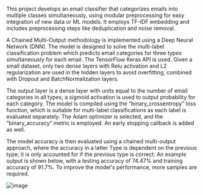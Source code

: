 This project develops an email classifier that categorizes emails into multiple classes simultaneously, using modular preprocessing for easy integration of new data or ML models. It employs TF-IDF embedding and includes preprocessing steps like deduplication and noise removal. 


A Chained Multi-Output methodology is implemented using a Deep Neural Network (DNN). The model is designed to solve the multi-label classification problem which predicts email categories for three types simultaneously for each email. The TensorFlow Keras API is used. Given a small dataset, only two dense layers with Relu activation and L2 regularization are used in the hidden layers to avoid overfitting, combined with Dropout and BatchNormalization layers. 


The output layer is a dense layer with units equal to the number of email categories in all types; a sigmoid activation is used to output probability for each category. The model is compiled using the “binary_crossentropy” loss function, which is suitable for multi-label classifications as each label is evaluated separately. The Adam optimizer is selected, and the “binary_accuracy” metric is employed. An early stopping callback is added as well.


The model accuracy is then evaluated using a chained multi-output approach, where the accuracy in a latter Type is dependent on the previous type; it is only accounted for if the previous type is correct. An example output is shown below, with a testing accuracy of 74.47% and training accuracy of 91.7%. To improve the model's performance, more samples are required.

![image](https://github.com/user-attachments/assets/3ddf9957-d4b2-4c49-8813-11e13fb92592)

